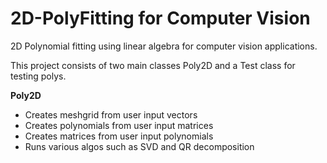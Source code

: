 # 2D-PolyFitting for Computer Vision
2D Polynomial fitting using linear algebra for computer vision applications.

This project consists of two main classes Poly2D and a Test class for testing polys.

**Poly2D**
- Creates meshgrid from user input vectors
- Creates polynomials from user input matrices
- Creates matrices from user input polynomials
- Runs various algos such as SVD and QR decomposition
